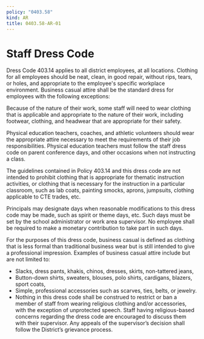 ```yaml
---
policy: "0403.58"
kind: AR
title: 0403.58-AR-01
---
```


# Staff Dress Code

Dress Code 403.14 applies to all district employees, at all locations. Clothing for all employees should be neat, clean, in good repair, without rips, tears, or holes, and appropriate to the employee's specific workplace environment. Business casual attire shall be the standard dress for employees with the following exceptions:

Because of the nature of their work, some staff will need to wear clothing that is applicable and appropriate to the nature of their work, including footwear, clothing, and headwear that are appropriate for their safety.

Physical education teachers, coaches, and athletic volunteers should wear the appropriate attire necessary to meet the requirements of their job responsibilities. Physical education teachers must follow the staff dress code on parent conference days, and other occasions when not instructing a class.

The guidelines contained in Policy 403.14 and this dress code are not intended to prohibit clothing that is appropriate for thematic instruction activities, or clothing that is necessary for the instruction in a particular classroom, such as lab coats, painting smocks, aprons, jumpsuits, clothing applicable to CTE trades, etc.

Principals may designate days when reasonable modifications to this dress code may be made, such as spirit or theme days, etc. Such days must be set by the school administrator or work area supervisor. No employee shall be required to make a monetary contribution to take part in such days.

For the purposes of this dress code, business casual is defined as clothing that is less formal than traditional business wear but is still intended to give a professional impression. Examples of business casual attire include but are not limited to:

- Slacks, dress pants, khakis, chinos, dresses, skirts, non-tattered jeans,
- Button-down shirts, sweaters, blouses, polo shirts, cardigans, blazers, sport coats,
- Simple, professional accessories such as scarves, ties, belts, or jewelry.
- Nothing in this dress code shall be construed to restrict or ban a member of staff from wearing religious clothing and/or accessories, with the exception of unprotected speech. Staff having religious-based concerns regarding the dress code are encouraged to discuss them with their supervisor. Any appeals of the supervisor’s decision shall follow the District’s grievance process.
